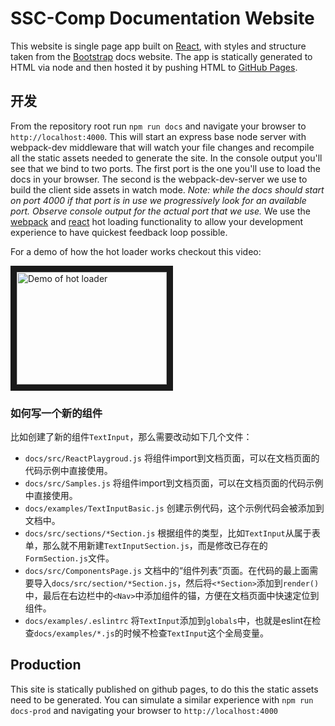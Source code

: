 # SSC-Comp Documentation Website

This website is single page app built on
[React](http://facebook.github.io/react/), with styles and structure taken from
the [Bootstrap](http://getbootstrap.com/) docs website.  The app is statically
generated to HTML via node and then hosted it by pushing HTML to [GitHub
Pages](http://pages.github.com/).

## 开发

From the repository root run `npm run docs` and navigate your browser to
`http://localhost:4000`. This will start an express base node server with
webpack-dev middleware that will watch your file changes and recompile all the
static assets needed to generate the site. In the console output you'll see that
we bind to two ports. The first port is the one you'll use to load the docs in
your browser. The second is the webpack-dev-server we use to build the client
side assets in watch mode. _Note: while the docs should start on port 4000 if
that port is in use we progressively look for an available port.  Observe
console output for the actual port that we use._ We use the
[webpack][webpack-hot] and [react][react-hot] hot loading functionality to allow
your development experience to have quickest feedback loop possible.

For a demo of how the hot loader works checkout this video:

<a href="http://www.youtube.com/watch?feature=player_embedded&v=vViVUbyAWeY
" target="_blank"><img src="http://img.youtube.com/vi/vViVUbyAWeY/0.jpg" 
alt="Demo of hot loader" width="240" height="180" border="10" /></a>

### 如何写一个新的组件

比如创建了新的组件`TextInput`，那么需要改动如下几个文件：

- `docs/src/ReactPlaygroud.js` 将组件import到文档页面，可以在文档页面的代码示例中直接使用。
- `docs/src/Samples.js` 将组件import到文档页面，可以在文档页面的代码示例中直接使用。
- `docs/examples/TextInputBasic.js` 创建示例代码，这个示例代码会被添加到文档中。
- `docs/src/sections/*Section.js` 根据组件的类型，比如`TextInput`从属于表单，那么就不用新建`TextInputSection.js`，而是修改已存在的`FormSection.js`文件。
- `docs/src/ComponentsPage.js` 文档中的“组件列表”页面。在代码的最上面需要导入`docs/src/section/*Section.js`，然后将`<*Section>`添加到`render()`中，最后在右边栏中的`<Nav>`中添加组件的锚，方便在文档页面中快速定位到组件。
- `docs/examples/.eslintrc` 将`TextInput`添加到`globals`中，也就是eslint在检查`docs/examples/*.js`的时候不检查`TextInput`这个全局变量。

## Production

This site is statically published on github pages, to do this the static assets
need to be generated. You can simulate a similar experience with `npm run
docs-prod` and navigating your browser to `http://localhost:4000`

[webpack-hot]: http://webpack.github.io/docs/hot-module-replacement-with-webpack.html
[react-hot]: http://gaearon.github.io/react-hot-loader/
